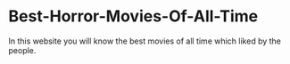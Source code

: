 # Best-Horror-Movies-Of-All-Time
In this website you will know the best movies of all time which liked by the people.
